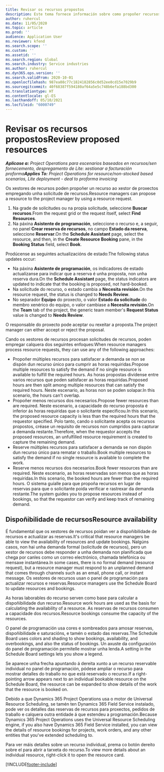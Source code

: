 ```yaml
---
title: Revisar os recursos propostos
description: Este tema fornece información sobre como propoñer recursos de proxecto.
author: ruhercul
ms.date: 11/05/2020
ms.topic: article
ms.prod: ''
audience: Application User
ms.reviewer: kfend
ms.search.scope: ''
ms.custom: ''
ms.assetid: ''
ms.search.region: Global
ms.search.industry: Service industries
ms.author: ruhercul
ms.dyn365.ops.version: ''
ms.search.validFrom: 2020-10-01
ms.openlocfilehash: 987ea08c77c1824182856c0d52ee0cd15e7029b9
ms.sourcegitcommit: 40f68387f594180af64a5e5c748b6efa188bd300
ms.translationtype: HT
ms.contentlocale: gl-ES
ms.lasthandoff: 05/10/2021
ms.locfileid: "6000749"
---
```

# <a name="review-proposed-resources"></a><span data-ttu-id="41897-103">Revisar os recursos propostos</span><span class="sxs-lookup"><span data-stu-id="41897-103">Review proposed resources</span></span>

<span data-ttu-id="41897-104">_**Aplícase a:** Project Operations para escenarios baseados en recursos/sen fornecemento, despregamento de Lite: xestionar a facturación proforma_</span><span class="sxs-lookup"><span data-stu-id="41897-104">_**Applies To:** Project Operations for resource/non-stocked based scenarios, Lite deployment - deal to proforma invoicing_</span></span>

<span data-ttu-id="41897-105">Os xestores de recursos poden propoñer un recurso ao xestor de proxectos empregando unha solicitude de recursos.</span><span class="sxs-lookup"><span data-stu-id="41897-105">Resource managers can propose a resource to the project manager by using a resource request.</span></span>

1. <span data-ttu-id="41897-106">Na grade de solicitudes ou na propia solicitude, seleccione **Buscar recursos**.</span><span class="sxs-lookup"><span data-stu-id="41897-106">From the request grid or the request itself, select **Find Resources**.</span></span>
2. <span data-ttu-id="41897-107">Na páxina **Asistente de programación**, seleccione o recurso e, a seguir, no panel **Crear reserva de recursos**, no campo **Estado da reserva**, seleccione **Reservar**.</span><span class="sxs-lookup"><span data-stu-id="41897-107">On the **Schedule Assistant** page, select the resource, and then, in the **Create Resource Booking** pane, in the **Booking Status** field, select **Book**.</span></span>

<span data-ttu-id="41897-108">Prodúcense as seguintes actualizacións de estado:</span><span class="sxs-lookup"><span data-stu-id="41897-108">The following status updates occur:</span></span>

- <span data-ttu-id="41897-109">Na páxina **Asistente de programación**, os indicadores de estado actualízanse para indicar que a reserva é unha proposta, non unha reserva dura.</span><span class="sxs-lookup"><span data-stu-id="41897-109">On the **Schedule Assistant** page, the status indicators are updated to indicate that the booking is proposed, not hard-booked.</span></span>
- <span data-ttu-id="41897-110">Na solicitude do recurso, o estado cambia a **Necesita revisión**.</span><span class="sxs-lookup"><span data-stu-id="41897-110">On the resource request, the status is changed to **Needs Review**.</span></span>
- <span data-ttu-id="41897-111">No separador **Equipo** do proxecto, o valor **Estado da solicitude** do membro xenérico do equipo, o valor cambiase a **Necesita revisión**.</span><span class="sxs-lookup"><span data-stu-id="41897-111">On the **Team** tab of the project, the generic team member's **Request Status** value is changed to **Needs Review**.</span></span>

<span data-ttu-id="41897-112">O responsable do proxecto pode aceptar ou rexeitar a proposta.</span><span class="sxs-lookup"><span data-stu-id="41897-112">The project manager can either accept or reject the proposal.</span></span>

<span data-ttu-id="41897-113">Cando os xestores de recursos procesan solicitudes de recursos, poden empregar calquera dos seguintes enfoques:</span><span class="sxs-lookup"><span data-stu-id="41897-113">When resource managers process resource requests, they can use any of the following approaches:</span></span>

- <span data-ttu-id="41897-114">Propoñer múltiples recursos para satisfacer a demanda se non se dispón dun recurso único para cumprir as horas requiridas.</span><span class="sxs-lookup"><span data-stu-id="41897-114">Propose multiple resources to satisfy the demand if no single resource is available to fulfill the required hours.</span></span> <span data-ttu-id="41897-115">As horas propostas divídense entre varios recursos que poden satisfacer as horas requiridas.</span><span class="sxs-lookup"><span data-stu-id="41897-115">Proposed hours are then split among multiple resources that can satisfy the required hours.</span></span> <span data-ttu-id="41897-116">Neste escenario, as horas non se poden solapar.</span><span class="sxs-lookup"><span data-stu-id="41897-116">In this scenario, the hours can't overlap.</span></span>
- <span data-ttu-id="41897-117">Propoñer menos recursos dos necesarios.</span><span class="sxs-lookup"><span data-stu-id="41897-117">Propose fewer resources than are required.</span></span> <span data-ttu-id="41897-118">Neste escenario, a capacidade do recurso proposta é inferior ás horas requiridas que o solicitante especificou.</span><span class="sxs-lookup"><span data-stu-id="41897-118">In this scenario, the proposed resource capacity is less than the required hours that the requestor specified.</span></span> <span data-ttu-id="41897-119">Polo tanto, cando o solicitante acepta os recursos propostos, créase un requisito de recursos non cumpridos para capturar a demanda restante.</span><span class="sxs-lookup"><span data-stu-id="41897-119">Therefore, when the requestor accepts the proposed resources, an unfulfilled resource requirement is created to capture the remaining demand.</span></span>
- <span data-ttu-id="41897-120">Reserve múltiples recursos para satisfacer a demanda se non dispón dun recurso único para rematar o traballo.</span><span class="sxs-lookup"><span data-stu-id="41897-120">Book multiple resources to satisfy the demand if no single resource is available to complete the work.</span></span>
- <span data-ttu-id="41897-121">Reserve menos recursos dos necesarios.</span><span class="sxs-lookup"><span data-stu-id="41897-121">Book fewer resources than are required.</span></span> <span data-ttu-id="41897-122">Neste escenario, as horas reservadas son menos que as horas requiridas.</span><span class="sxs-lookup"><span data-stu-id="41897-122">In this scenario, the booked hours are fewer than the required hours.</span></span> <span data-ttu-id="41897-123">O sistema guíalle para que propoña recursos en lugar de reservas para que o solicitante poida verificar e rastrexar da demanda restante.</span><span class="sxs-lookup"><span data-stu-id="41897-123">The system guides you to propose resources instead of bookings, so that the requestor can verify and keep track of remaining demand.</span></span>

## <a name="resource-availability"></a><span data-ttu-id="41897-124">Dispoñibilidade de recursos</span><span class="sxs-lookup"><span data-stu-id="41897-124">Resource availability</span></span>

<span data-ttu-id="41897-125">É fundamental que os xestores de recursos poidan ver a dispoñibilidade de recursos e actualizar as reservas.</span><span class="sxs-lookup"><span data-stu-id="41897-125">It's critical that resource managers be able to view the availability of resources and update bookings.</span></span> <span data-ttu-id="41897-126">Nalgúns casos, non hai unha demanda formal (solicitude de recursos), pero un xestor de recursos debe responder a unha demanda non planificada que chega por canles como un correo electrónico, chamada telefónica ou mensaxe instantánea.</span><span class="sxs-lookup"><span data-stu-id="41897-126">In some cases, there is no formal demand (resource request), but a resource manager must respond to an unplanned demand that comes through channels such as an email, phone call, or instant message.</span></span> <span data-ttu-id="41897-127">Os xestores de recursos usan o panel de programación para actualizar recursos e reservas.</span><span class="sxs-lookup"><span data-stu-id="41897-127">Resource managers use the Schedule Board to update resources and bookings.</span></span>

<span data-ttu-id="41897-128">As horas laborables do recurso serven como base para calcular a dispoñibilidade dun recurso.</span><span class="sxs-lookup"><span data-stu-id="41897-128">Resource work hours are used as the basis for calculating the availability of a resource.</span></span> <span data-ttu-id="41897-129">As reservas de recursos consumen a capacidade dos recursos.</span><span class="sxs-lookup"><span data-stu-id="41897-129">Resource bookings consume the capacity of the resources.</span></span>

<span data-ttu-id="41897-130">O panel de programación usa cores e sombreados para amosar reservas, dispoñibilidade e saturacións, e tamén o estado das reservas.</span><span class="sxs-lookup"><span data-stu-id="41897-130">The Schedule Board uses colors and shading to show bookings, availability, and overbookings, and also the status of bookings.</span></span> <span data-ttu-id="41897-131">Un axuste da configuración do panel de programación permítelle mostrar unha lenda.</span><span class="sxs-lookup"><span data-stu-id="41897-131">A setting in the Schedule Board settings lets you show a legend.</span></span>

<span data-ttu-id="41897-132">Se aparece unha frecha apuntando á dereita xunto a un recurso reservable individual no panel de programación, pódese ampliar o recurso para mostrar detalles do traballo no que está reservado o recurso.</span><span class="sxs-lookup"><span data-stu-id="41897-132">If a right-pointing arrow appears next to an individual bookable resource on the Schedule Board, the resource can be expanded to show details of the work that the resource is booked on.</span></span>

<span data-ttu-id="41897-133">Debido a que Dynamics 365 Project Operations usa o motor de Universal Resource Scheduling, se tamén ten Dynamics 365 Field Service instalado, pode ver os detalles das reservas de recursos para proxectos, pedidos de traballo e calquera outra entidade á que estendeu a programación.</span><span class="sxs-lookup"><span data-stu-id="41897-133">Because Dynamics 365 Project Operations uses the Universal Resource Scheduling engine, if you also have Dynamics 365 Field Service installed, you can view the details of resource bookings for projects, work orders, and any other entities that you've extended scheduling to.</span></span>

<span data-ttu-id="41897-134">Para ver máis detalles sobre un recurso individual, prema co botón dereito sobre el para abrir a tarxeta do recurso.</span><span class="sxs-lookup"><span data-stu-id="41897-134">To view more details about an individual resource, right-click it to open the resource card.</span></span>



[!INCLUDE[footer-include](../includes/footer-banner.md)]
